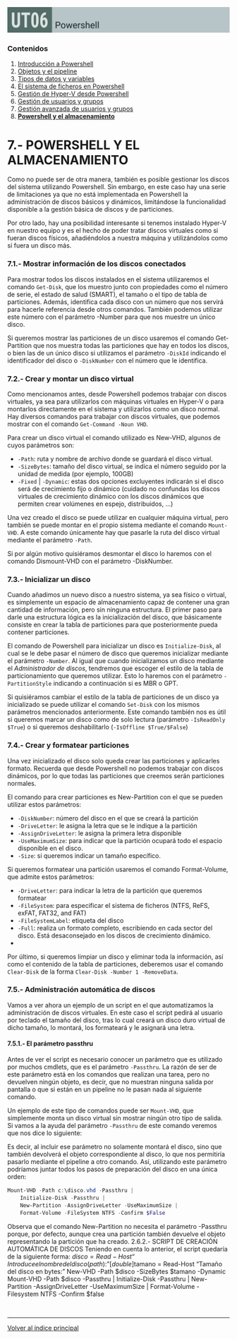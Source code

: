 ![Carátula UT06](imgs/caratula_ut06.png)


### Contenidos

1. [Introducción a Powershell](01_introducción.md)
2. [Objetos y el pipeline](02_pipelines.md)
3. [Tipos de datos y variables](03_tipos_datos_y_variables.md)
4. [El sistema de ficheros en Powershell](04_sistema_ficheros.md)
5. [Gestión de Hyper-V desde Powershell](05_hyperv.md)
6. [Gestión de usuarios y grupos](06_usuarios.md)
7. [Gestión avanzada de usuarios y grupos](07_usuarios_avanzado.md)
8. [**Powershell y el almacenamiento**](08_almacenamiento.md)


# 7.- POWERSHELL Y EL ALMACENAMIENTO

Como no puede ser de otra manera, también es posible gestionar los discos del sistema utilizando Powershell. Sin embargo, en este caso hay una serie de limitaciones ya que no está implementada en Powershell la administración de discos básicos y dinámicos, limitándose la funcionalidad disponible a la gestión básica de discos y de particiones.

Por otro lado, hay una posibilidad interesante si tenemos instalado Hyper-V en nuestro equipo y es el hecho de poder tratar discos virtuales como si fueran discos físicos, añadiéndolos a nuestra máquina y utilizándolos como si fuera un disco más.

### 7.1.- Mostrar información de los discos conectados

Para mostrar todos los discos instalados en el sistema utilizaremos el comando `Get-Disk`, que los muestro junto con propiedades como el número de serie, el estado de salud (SMART), el tamaño o el tipo de tabla de particiones. Además, identifica cada disco con un número que nos servirá para hacerle referencia desde otros comandos. También podemos utilizar este número con el parámetro -Number para que nos muestre un único disco.

Si queremos mostrar las particiones de un disco usaremos el comando Get-Partition que nos muestra todas las particiones que hay en todos los discos, o bien las de un único disco si utilizamos el parámetro `-DiskId` indicando el identificador del disco o `-DiskNumber` con el número que le identifica.


### 7.2.- Crear y montar un disco virtual

Como mencionamos antes, desde Powershell podemos trabajar con discos virtuales, ya sea para utilizarlos con máquinas virtuales en Hyper-V o para montarlos directamente en el sistema y utilizarlos como un disco normal. Hay diversos comandos para trabajar con discos virtuales, que podemos mostrar con el comando `Get-Command -Noun VHD`.

Para crear un disco virtual el comando utilizado es New-VHD, algunos de cuyos parámetros son:

- `-Path`: ruta y nombre de archivo donde se guardará el disco virtual.
- `-SizeBytes`: tamaño del disco virtual, se indica el número seguido por la unidad de medida (por ejemplo, 100GB)
- `-Fixed` | `-Dynamic`: estas dos opciones excluyentes indicarán si el disco será de crecimiento fijo o dinámico (cuidado no confundas los discos virtuales de crecimiento dinámico con los discos dinámicos que permiten crear volúmenes en espejo, distribuidos, …)

Una vez creado el disco se puede utilizar en cualquier máquina virtual, pero también se puede montar en el propio sistema mediante el comando `Mount-VHD`. A este comando únicamente hay que pasarle la ruta del disco virtual mediante el parámetro `-Path`.

Si por algún motivo quisiéramos desmontar el disco lo haremos con el comando Dismount-VHD con el parámetro -DiskNumber.

### 7.3.- Inicializar un disco

Cuando añadimos un nuevo disco a nuestro sistema, ya sea físico o virtual, es simplemente un espacio de almacenamiento capaz de contener una gran cantidad de información, pero sin ninguna estructura. El primer paso para darle una estructura lógica es la inicialización del disco, que básicamente consiste en crear la tabla de particiones para que posteriormente pueda contener particiones. 

El comando de Powershell para inicializar un disco es `Initialize-Disk`, al cual se le debe pasar el número de disco que queremos inicializar mediante el parámetro `-Number`. Al igual que cuando inicializamos un disco mediante el *Administrador de discos*, tendremos que escoger el estilo de la tabla de particionamiento que queremos utilizar. Esto lo haremos con el parámetro `-PartitionStyle` indicando a continuación si es MBR o GPT.

Si quisiéramos cambiar el estilo de la tabla de particiones de un disco ya inicializado se puede utilizar el comando `Set-Disk` con los mismos parámetros mencionados anteriormente. Este comando también nos es útil si queremos marcar un disco como de solo lectura (parámetro `-IsReadOnly $True`) o si queremos deshabilitarlo (`-IsOffline $True/$False`)


### 7.4.- Crear y formatear particiones

Una vez inicializado el disco solo queda crear las particiones y aplicarles formato. Recuerda que desde Powershell no podemos trabajar con discos dinámicos, por lo que todas las particiones que creemos serán particiones normales.

El comando para crear particiones es New-Partition con el que se pueden utilizar estos parámetros:

- `-DiskNumber`: número del disco en el que se creará la partición
- `-DriveLetter`: le asigna la letra que se le indique a la partición
- `-AssignDriveLetter`: le asigna la primera letra disponible
- `-UseMaximumSize`: para indicar que la partición ocupará todo el espacio disponible en el disco.
- `-Size`: si queremos indicar un tamaño específico.

Si queremos formatear una partición usaremos el comando Format-Volume, que admite estos parámetros:

- `-DriveLetter`: para indicar la letra de la partición que queremos formatear
- `-FileSystem`: para especificar el sistema de ficheros (NTFS, ReFS, exFAT, FAT32, and FAT)
- `-FileSystemLabel`: etiqueta del disco
- `-Full`: realiza un formato completo, escribiendo en cada sector del disco. Está desaconsejado en los discos de crecimiento dinámico.
- 
Por último, si queremos limpiar un disco y eliminar toda la información, así como el contenido de la tabla de particiones, deberemos usar el comando `Clear-Disk` de la forma `Clear-Disk -Number 1 -RemoveData`.


### 7.5.- Administración automática de discos

Vamos a ver ahora un ejemplo de un script en el que automatizamos la administración de discos virtuales. En este caso el script pedirá al usuario por teclado el tamaño del disco, tras lo cual creará un disco duro virtual de dicho tamaño, lo montará, los formateará y le asignará una letra.

#### 7.5.1.- El parámetro passthru

Antes de ver el script es necesario conocer un parámetro que es utilizado por muchos cmdlets, que es el parámetro `-Passthru`. La razón de ser de este parámetro está en los comandos que realizan una tarea, pero no devuelven ningún objeto, es decir, que no muestran ninguna salida por pantalla o que si están en un pipeline no le pasan nada al siguiente comando.

Un ejemplo de este tipo de comandos puede ser `Mount-VHD`, que simplemente monta un disco virtual sin mostrar ningún otro tipo de salida. Si vamos a la ayuda del parámetro `-Passthru` de este comando veremos que nos dice lo siguiente:
 



Es decir, al incluir ese parámetro no solamente montará el disco, sino que también devolverá el objeto correspondiente al disco, lo que nos permitiría pasarlo mediante el pipeline a otro comando. Así, utilizando este parámetro podríamos juntar todos los pasos de preparación del disco en una única orden:

```powershell
Mount-VHD -Path c:\disco.vhd -Passthru |
	Initialize-Disk -Passthru |
	New-Partition -AssignDriveLetter -UseMaximumSize |
	Format-Volume -FileSystem NTFS -Confirm $False
```

Observa que el comando New-Partition no necesita el parámetro -Passthru porque, por defecto, aunque crea una partición también devuelve el objeto representando la partición que ha creado.
2.6.2.- SCRIPT DE CREACIÓN AUTOMÁTICA DE DISCOS
Teniendo en cuenta lo anterior, el script quedaría de la siguiente forma:
$disco = Read-Host “Introduce el nombre del disco (path):”
[double]$tamano = Read-Host “Tamaño del disco en bytes:”
New-VHD -Path $disco -SizeBytes $tamano -Dynamic
Mount-VHD -Path $disco -Passthru |
   Initialize-Disk -Passthru |
   New-Partition -AssignDriveLetter -UseMaximumSize |
   Format-Volume -Filesystem NTFS -Confirm $false

	
 

***
[Volver al índice principal](index_UT06.md)